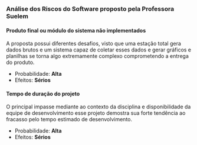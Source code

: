 ### Análise dos Riscos do Software proposto pela Professora Suelem

#### Produto final ou módulo do sistema não implementados
A proposta possui diferentes desafios, visto que uma estação total gera dados brutos e um sistema capaz de coletar esses dados e gerar gráficos e planilhas se torna algo extremamente complexo comprometendo a entrega do produto.

- Probabilidade: **Alta**
- Efeitos: **Sérios**

#### Tempo de duração do projeto
O principal impasse mediante ao contexto da disciplina e disponibilidade da equipe de desenvolvimento esse projeto demostra sua forte tendência ao fracasso pelo tempo estimado de desenvolvimento.

- Probabilidade: **Alta**
- Efeitos: **Sérios**
